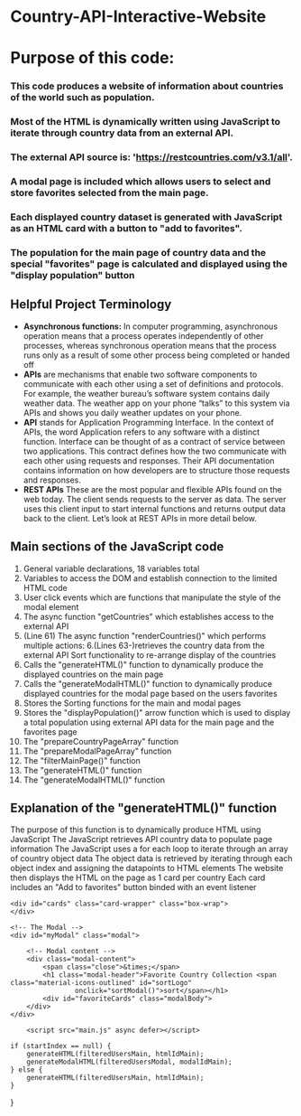 # Country-API-Interactive-Website

# Purpose of this code:

### This code produces a website of information about countries of the world such as population.

### Most of the HTML is dynamically written using JavaScript to iterate through country data from an external API.

### The external API source is: 'https://restcountries.com/v3.1/all'.

### A modal page is included which allows users to select and store favorites selected from the main page.

### Each displayed country dataset is generated with JavaScript as an HTML card with a button to "add to favorites".

### The population for the main page of country data and the special "favorites" page is calculated and displayed using the "display population" button

## Helpful Project Terminology

- **Asynchronous functions:** In computer programming, asynchronous operation means that a process operates independently of other processes, whereas synchronous operation means that the process runs only as a result of some other process being completed or handed off
- **APIs** are mechanisms that enable two software components to communicate with each other using a set of definitions and protocols. For example, the weather bureau’s software system contains daily weather data. The weather app on your phone “talks” to this system via APIs and shows you daily weather updates on your phone.
 - **API** stands for Application Programming Interface. In the context of APIs, the word Application refers to any software with a distinct function. Interface can be thought of as a contract of service between two applications. This contract defines how the two communicate with each other using requests and responses. Their API documentation contains information on how developers are to structure those requests and responses.
- **REST APIs** These are the most popular and flexible APIs found on the web today. The client sends requests to the server as data. The server uses this client input to start internal functions and returns output data back to the client. Let’s look at REST APIs in more detail below.

## Main sections of the JavaScript code

1. General variable declarations, 18 variables total
2. Variables to access the DOM and establish connection to the limited HTML code
3. User click events which are functions that manipulate the style of the modal element
4. The async function "getCountries" which establishes access to the external API
5. (Line 61) The async function "renderCountries()" which performs multiple actions:
6.(Lines 63-)retrieves the country data from the external API
Sort functionality to re-arrange display of the countries
7. Calls the "generateHTML()" function to dynamically produce the displayed countries on the main page 
8. Calls the "generateModalHTML()" function to dynamically produce displayed countries for the modal page based on the users favorites
9. Stores the Sorting functions for the main and modal pages
10. Stores the "displayPopulation()" arrow function which is used to display a total population using 
external API data for the main page and the favorites page
11. The "prepareCountryPageArray" function
12. The "prepareModalPageArray"  function
13. The "filterMainPage()" function
14. The "generateHTML()" function
15. The "generateModalHTML()" function


## Explanation of the "generateHTML()" function

The purpose of this function is to dynamically produce HTML using JavaScript
The JavaScript retrieves API country data to populate page information
The JavaScript uses a for each loop to iterate through an array of country object data
The object data is retrieved by iterating through each object index and assigning the datapoints to HTML elements
The website then displays the HTML on the page as 1 card per country
Each card includes an "Add to favorites" button binded with an event listener



    <div id="cards" class="card-wrapper" class="box-wrap">
    </div>

    <!-- The Modal -->
    <div id="myModal" class="modal">

        <!-- Modal content -->
        <div class="modal-content">
            <span class="close">&times;</span>
            <h1 class="modal-header">Favorite Country Collection <span class="material-icons-outlined" id="sortLogo"
                    onclick="sortModal()">sort</span></h1>
            <div id="favoriteCards" class="modalBody">
        </div>
    </div>

        <script src="main.js" async defer></script>
</body>

    if (startIndex == null) {
        generateHTML(filteredUsersMain, htmlIdMain);
        generateModalHTML(filteredUsersModal, modalIdMain);
    } else {
        generateHTML(filteredUsersMain, htmlIdMain);
    }
}
